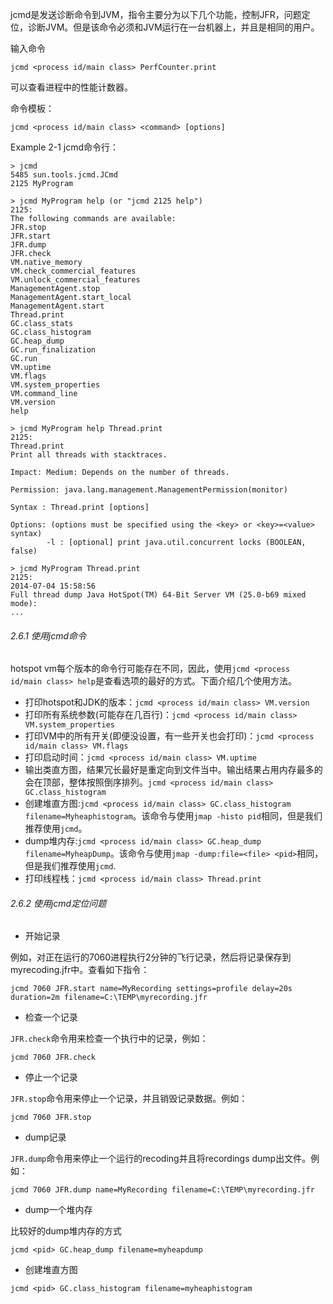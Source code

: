 
jcmd是发送诊断命令到JVM，指令主要分为以下几个功能，控制JFR，问题定位，诊断JVM。但是该命令必须和JVM运行在一台机器上，并且是相同的用户。

输入命令
```
jcmd <process id/main class> PerfCounter.print
```
可以查看进程中的性能计数器。

命令模板：
```
jcmd <process id/main class> <command> [options]
```

Example 2-1 jcmd命令行：
```
> jcmd
5485 sun.tools.jcmd.JCmd
2125 MyProgram
 
> jcmd MyProgram help (or "jcmd 2125 help")
2125:
The following commands are available:
JFR.stop
JFR.start
JFR.dump
JFR.check
VM.native_memory
VM.check_commercial_features
VM.unlock_commercial_features
ManagementAgent.stop
ManagementAgent.start_local
ManagementAgent.start
Thread.print
GC.class_stats
GC.class_histogram
GC.heap_dump
GC.run_finalization
GC.run
VM.uptime
VM.flags
VM.system_properties
VM.command_line
VM.version
help
 
> jcmd MyProgram help Thread.print
2125:
Thread.print
Print all threads with stacktraces.
 
Impact: Medium: Depends on the number of threads.
 
Permission: java.lang.management.ManagementPermission(monitor)
 
Syntax : Thread.print [options]
 
Options: (options must be specified using the <key> or <key>=<value> syntax)
        -l : [optional] print java.util.concurrent locks (BOOLEAN, false)
 
> jcmd MyProgram Thread.print
2125:
2014-07-04 15:58:56
Full thread dump Java HotSpot(TM) 64-Bit Server VM (25.0-b69 mixed mode):
...
```

###### 2.6.1 使用jcmd命令
hotspot vm每个版本的命令行可能存在不同，因此，使用`jcmd <process id/main class> help`是查看选项的最好的方式。下面介绍几个使用方法。
- 打印hotspot和JDK的版本：`jcmd <process id/main class> VM.version`
- 打印所有系统参数(可能存在几百行)：`jcmd <process id/main class> VM.system_properties`
- 打印VM中的所有开关(即便没设置，有一些开关也会打印)：`jcmd <process id/main class> VM.flags`
- 打印启动时间：`jcmd <process id/main class> VM.uptime`
- 输出类直方图，结果冗长最好是重定向到文件当中。输出结果占用内存最多的会在顶部，整体按照倒序排列。`jcmd <process id/main class> GC.class_histogram`
- 创建堆直方图:`jcmd <process id/main class> GC.class_histogram filename=Myheaphistogram`。该命令与使用`jmap -histo pid`相同，但是我们推荐使用`jcmd`。
- dump堆内存:`jcmd <process id/main class> GC.heap_dump filename=MyheapDump`。该命令与使用`jmap -dump:file=<file> <pid>`相同，但是我们推荐使用`jcmd`.
-  打印线程栈：`jcmd <process id/main class> Thread.print`


###### 2.6.2 使用jcmd定位问题
- 开始记录

例如，对正在运行的7060进程执行2分钟的飞行记录，然后将记录保存到myrecoding.jfr中。查看如下指令：
```
jcmd 7060 JFR.start name=MyRecording settings=profile delay=20s duration=2m filename=C:\TEMP\myrecording.jfr
```

- 检查一个记录

`JFR.check`命令用来检查一个执行中的记录，例如：
```
jcmd 7060 JFR.check
```

- 停止一个记录

`JFR.stop`命令用来停止一个记录，并且销毁记录数据。例如：
```
jcmd 7060 JFR.stop
```

- dump记录

`JFR.dump`命令用来停止一个运行的recoding并且将recordings dump出文件。例如：

```
jcmd 7060 JFR.dump name=MyRecording filename=C:\TEMP\myrecording.jfr
```

- dump一个堆内存

比较好的dump堆内存的方式
```
jcmd <pid> GC.heap_dump filename=myheapdump
```

- 创建堆直方图
```
jcmd <pid> GC.class_histogram filename=myheaphistogram
```








